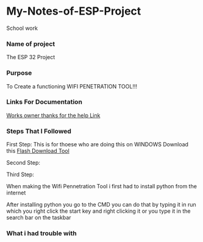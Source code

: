 # My-Notes-of-ESP-Project
School work

### Name of project
The ESP 32 Project

### Purpose
To Create a functioning WIFI PENETRATION TOOL!!!

### Links For Documentation
[Works owner thanks for the help Link](https://github.com/risinek/esp32-wifi-penetration-tool)

### Steps That I Followed
First Step:
This is for thoese who are doing this on WINDOWS Download this [Flash Download Tool](https://www.espressif.com/en/support/download/other-tools)

Second Step:

Third Step:



When making the Wifi Pennetration Tool i first had to install python from the internet


After installing python you go to the CMD you can do that by typing it in run which you right click the start key and right clicking it or you type it in the search bar on the taskbar




### What i had trouble with
